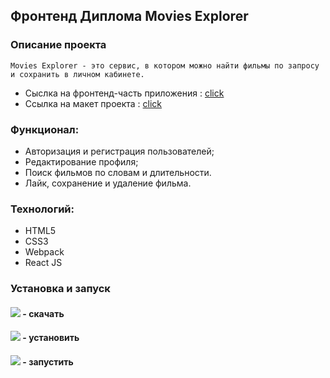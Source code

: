 ## Фронтенд Диплома Movies Explorer

### Описание проекта 
````
Movies Explorer - это cервис, в котором можно найти фильмы по запросу и сохранить в личном кабинете.
````
* Сыслка на фронтенд-часть приложения : [click](https://web.movies.nomoredomains.icu/)
* Ссылка на макет проекта : [cliсk](https://disk.yandex.ru/d/iWrmAWVeJHIjsA)

### Функционал:
* Авторизация и регистрация пользователей;
* Редактирование профиля;
* Поиск фильмов по словам и длительности.
* Лайк, сохранение и удаление фильма.

### Технологий:
* HTML5
* CSS3
* Webpack
* React JS

### Установка и запуск

#### ![](https://img.shields.io/badge/-git%20clone-red) - скачать
#### ![](https://img.shields.io/badge/-npm%20i-yellow) - установить
#### ![](https://img.shields.io/badge/-npm%20start-green) - запустить
